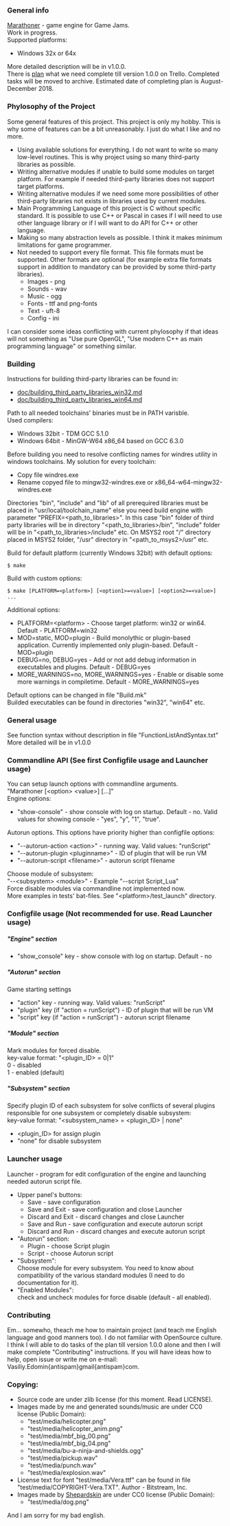 ### General info
[Marathoner](https://github.com/edomin/Marathoner) - game engine for Game Jams.  
Work in progress.  
Supported platforms:

* Windows 32x or 64x

More detailed description will be in v1.0.0.  
There is [plan](https://trello.com/b/HfeG5Dbo/marathoner-todo) what we need complete till version 1.0.0 on Trello. Completed tasks will be moved to archive. Estimated date of completing plan is August-December 2018.

### Phylosophy of the Project
Some general features of this project. This project is only my hobby. This is why some of features can be a bit unreasonably. I just do what I like and no more.

* Using available solutions for everything. I do not want to write so many low-level routines. This is why project using so many third-party libraries as possible.
* Writing alternative modules if unable to build some modules on target platform. For example if needed third-party libraries does not support target platforms.
* Writing alternative modules if we need some more possibilities of other third-party libraries not exists in libraries used by current modules.
* Main Programming Language of this project is C without specific standard. It is possible to use C++ or Pascal in cases if I will need to use other language library or if I will want to do API for C++ or other language.
* Making so many abstraction levels as possible. I think it makes minimum limitations for game programmer.
* Not needed to support every file format. This file formats must be supported. Other formats are optional (for example extra file formats support in addition to mandatory can be provided by some third-party libraries).
  * Images - png
  * Sounds - wav
  * Music - ogg
  * Fonts - ttf and png-fonts
  * Text - uft-8
  * Config - ini

I can consider some ideas conflicting with current phylosophy if that ideas will not something as "Use pure OpenGL", "Use modern C++ as main programming language" or something similar.

### Building
Instructions for building third-party libraries can be found in:

* [doc/building_third_party_libraries_win32.md](https://github.com/edomin/Marathoner/blob/master/doc/building_third_party_libraries_win32.md)
* [doc/building_third_party_libraries_win64.md](https://github.com/edomin/Marathoner/blob/master/doc/building_third_party_libraries_win64.md)

Path to all needed toolchains' binaries must be in PATH varisble.  
Used compilers:  

* Windows 32bit - TDM GCC 5.1.0
* Windows 64bit - MinGW-W64 x86_64 based on GCC 6.3.0

Before building you need to resolve conflicting names for windres utility in windows toolchains. My solution for every toolchain:  

* Copy file windres.exe
* Rename copyed file to mingw32-windres.exe or x86_64-w64-mingw32-windres.exe

Directories "bin", "include" and "lib" of all prerequired libraries must be placed in "usr/local/toolchain_name" else you need build engine with parameter "PREFIX=\<path_to_libraries\>". In this case "bin" folder of third party libraries will be in directory "\<path_to_libraries\>/bin", "include" folder will be in "\<path_to_libraries\>/include" etc. On MSYS2 root "/" directory placed in MSYS2 folder, "/usr" directory in "\<path_to_msys2\>/usr" etc.  

Build for default platform (currently Windows 32bit) with default options: 
 
```
$ make
```  

Build with custom options:

```
$ make [PLATFORM=<platform>] [<option1>=<value>] [<option2>=<value>] ...
```  

Additional options:  

* PLATFORM=\<platform\> - Choose target platform: win32 or win64. Default - PLATFORM=win32
* MOD=static, MOD=plugin - Build monolythic or plugin-based application. Currently implemented only plugin-based. Default - MOD=plugin
* DEBUG=no, DEBUG=yes - Add or not add debug information in executables and plugins. Default - DEBUG=yes
* MORE_WARNINGS=no, MORE_WARNINGS=yes - Enable or disable some more warnings in compiletime. Default - MORE_WARNINGS=yes

Default options can be changed in file "Build.mk"  
Builded executables can be found in directories "win32", "win64" etc.  

### General usage
See function syntax without description in file "FunctionListAndSyntax.txt"  
More detailed will be in v1.0.0

### Commandline API (See first Configfile usage and Launcher usage)
You can setup launch options with commandline arguments.  
"Marathoner [\<option\> \<value\>] [...]"  
Engine options:

* "show-console" - show console with log on startup. Default - no. Valid values for showing console - "yes", "y", "1", "true".

Autorun options. This options have priority higher than configfile options:

* "--autorun-action \<action\>" - running way. Valid values: "runScript"
* "--autorun-plugin \<pluginname\>" - ID of plugin that will be run VM
* "--autorun-script \<filename\>" - autorun script filename

Choose module of subsystem:  
"--\<subsystem\> \<module\>" - Example "--script Script_Lua"  
Force disable modules via commandline not implemented now.  
More examples in tests' bat-files. See "\<platform\>/test_launch" directory.

### Configfile usage (Not recommended for use. Read Launcher usage)
##### "Engine" section
* "show_console" key - show console with log on startup. Default - no

##### "Autorun" section
Game starting settings

* "action" key - running way. Valid values: "runScript"
* "plugin" key (if "action = runScript") - ID of plugin that will be run VM
* "script" key (if "action = runScript") - autorun script filename

##### "Module" section
Mark modules for forced disable.  
key-value format: "<plugin_ID> = 0|1"  
0 - disabled  
1 - enabled (default)
##### "Subsystem" section
Specify plugin ID of each subsystem for solve conflicts
of several plugins responsible for one subsystem or completely disable
subsystem:  
key-value format: "\<subsystem_name\> = \<plugin_ID\> | none"  

* \<plugin_ID\> for assign plugin  
* "none" for disable subsystem  

### Launcher usage
Launcher - program for edit configuration of the engine and launching needed
autorun script file.

* Upper panel's buttons:
  * Save - save configuration
  * Save and Exit - save configuration and close Launcher
  * Discard and Exit - discard changes and close Launcher
  * Save and Run - save configuration and execute autorun script
  * Discard and Run - discard changes and execute autorun script
* "Autorun" section:
  * Plugin - choose Script plugin
  * Script - choose Autorun script
* "Subsystem":  
Choose module for every subsystem. You need to know about compatibility of
the various standard modules (I need to do documentation for it).
* "Enabled Modules":  
check and uncheck modules for force disable (default - all enabled).

### Contributing
Em... somewho, theach me how to maintain project (and teach me English language and good manners too). I do not familiar with OpenSource culture.  
I think I will able to do tasks of the plan till version 1.0.0 alone and then I will make complete "Contributing" instructions. If you will have ideas how to help, open issue or write me on e-mail: Vasiliy.Edomin{antispam}gmail{antispam}com.

### Copying:
* Source code are under zlib license (for this moment. Read LICENSE).
* Images made by me and generated sounds/music are under CC0 license (Public
Domain):
  * "test/media/helicopter.png"
  * "test/media/helicopter_anim.png"
  * "test/media/mbf_big_00.png"
  * "test/media/mbf_big_04.png"
  * "test/media/bu-a-ninja-and-shields.ogg"
  * "test/media/pickup.wav"
  * "test/media/punch.wav"
  * "test/media/explosion.wav"
* License text for font "test/media/Vera.ttf" can be found in file
"test/media/COPYRIGHT-Vera.TXT". Author - Bitstream, Inc.
* Images made by [Shepardskin](https://twitter.com/Shepardskin) are under CC0 license (Public Domain):
  * "test/media/dog.png"

And I am sorry for my bad english.
